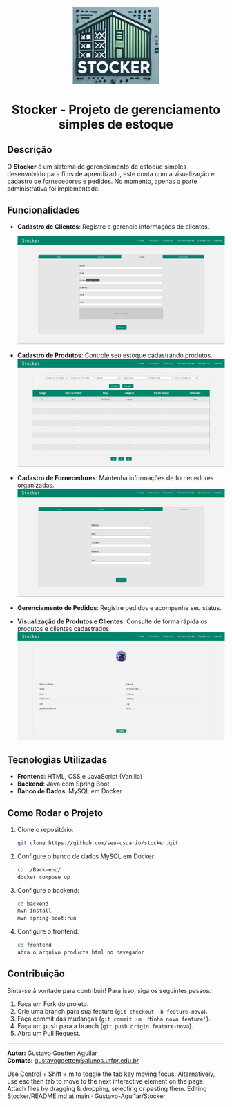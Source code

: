 <p align="center">
  <img src="./front-end/public/Assets/Icons/Stocker.png" alt="Stocker Logo" width="200"/>
</p>

<h1 align="center">Stocker - Projeto de gerenciamento simples de estoque</h1>

## Descrição
O **Stocker** é um sistema de gerenciamento de estoque simples desenvolvido para fims de aprendizado, este conta com a visualização e cadastro de fornecedores e pedidos. No momento, apenas a parte administrativa foi implementada.

## Funcionalidades
- **Cadastro de Clientes**: Registre e gerencie informações de clientes. <p></p>
  <img height=250px width=auto src="./img_rd/register.png"/>

- **Cadastro de Produtos**: Controle seu estoque cadastrando produtos.
  <img height=250px src="./img_rd/table-product.png"/>
- **Cadastro de Fornecedores**: Mantenha informações de fornecedores organizadas.
  <img height=250px width=auto src="./img_rd/provider.png"/>
- **Gerenciamento de Pedidos**: Registre pedidos e acompanhe seu status.
- **Visualização de Produtos e Clientes**: Consulte de forma rápida os produtos e clientes cadastrados.
  <img height=250px src="./img_rd/client-info.png"/>
## Tecnologias Utilizadas
- **Frontend**: HTML, CSS e JavaScript (Vanilla)
- **Backend**: Java com Spring Boot
- **Banco de Dados**: MySQL em Docker

## Como Rodar o Projeto
1. Clone o repositório:
   ```bash
   git clone https://github.com/seu-usuario/stocker.git
   ```
2. Configure o banco de dados MySQL em Docker:
   ```bash
   cd ./Back-end/
   docker compose up
   ```
4. Configure o backend:
   ```bash
   cd backend
   mvn install
   mvn spring-boot:run
   ```
5. Configure o frontend:
   ```bash
   cd frontend
   abra o arquivo products.html no navegador
   ```

## Contribuição
Sinta-se à vontade para contribuir! Para isso, siga os seguintes passos:
1. Faça um Fork do projeto.
2. Crie uma branch para sua feature (`git checkout -b feature-nova`).
3. Faça commit das mudanças (`git commit -m 'Minha nova feature'`).
4. Faça um push para a branch (`git push origin feature-nova`).
5. Abra um Pull Request.
   
---
**Autor:** Gustavo Goetten Aguilar  
**Contato:** [gustavogoetten@alunos.utfpr.edu.br](mailto:gustavogoetten@alunos.utfpr.edu.br)


Use Control + Shift + m to toggle the tab key moving focus. Alternatively, use esc then tab to move to the next interactive element on the page.
Attach files by dragging & dropping, selecting or pasting them.
Editing Stocker/README.md at main · Gustavo-Agui1ar/Stocker
